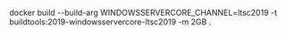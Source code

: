 docker build --build-arg WINDOWSSERVERCORE_CHANNEL=ltsc2019 -t buildtools:2019-windowsservercore-ltsc2019 -m 2GB .